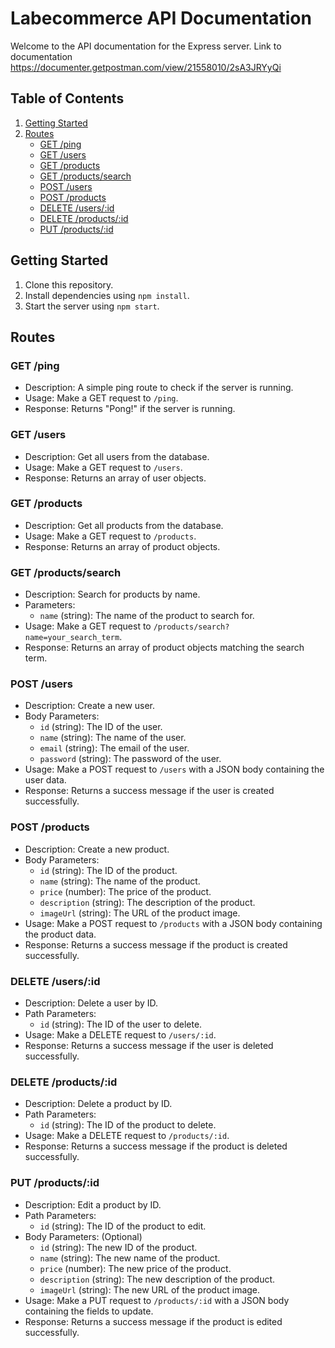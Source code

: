 # Labecommerce API Documentation

Welcome to the API documentation for the Express server.
Link to documentation https://documenter.getpostman.com/view/21558010/2sA3JRYyQi

## Table of Contents
1. [Getting Started](#getting-started)
2. [Routes](#routes)
    - [GET /ping](#get-ping)
    - [GET /users](#get-users)
    - [GET /products](#get-products)
    - [GET /products/search](#get-products-search)
    - [POST /users](#post-users)
    - [POST /products](#post-products)
    - [DELETE /users/:id](#delete-usersid)
    - [DELETE /products/:id](#delete-productsid)
    - [PUT /products/:id](#put-productsid)

## Getting Started
1. Clone this repository.
2. Install dependencies using `npm install`.
3. Start the server using `npm start`.

## Routes

### GET /ping
- Description: A simple ping route to check if the server is running.
- Usage: Make a GET request to `/ping`.
- Response: Returns "Pong!" if the server is running.

### GET /users
- Description: Get all users from the database.
- Usage: Make a GET request to `/users`.
- Response: Returns an array of user objects.

### GET /products
- Description: Get all products from the database.
- Usage: Make a GET request to `/products`.
- Response: Returns an array of product objects.

### GET /products/search
- Description: Search for products by name.
- Parameters:
    - `name` (string): The name of the product to search for.
- Usage: Make a GET request to `/products/search?name=your_search_term`.
- Response: Returns an array of product objects matching the search term.

### POST /users
- Description: Create a new user.
- Body Parameters:
    - `id` (string): The ID of the user.
    - `name` (string): The name of the user.
    - `email` (string): The email of the user.
    - `password` (string): The password of the user.
- Usage: Make a POST request to `/users` with a JSON body containing the user data.
- Response: Returns a success message if the user is created successfully.

### POST /products
- Description: Create a new product.
- Body Parameters:
    - `id` (string): The ID of the product.
    - `name` (string): The name of the product.
    - `price` (number): The price of the product.
    - `description` (string): The description of the product.
    - `imageUrl` (string): The URL of the product image.
- Usage: Make a POST request to `/products` with a JSON body containing the product data.
- Response: Returns a success message if the product is created successfully.

### DELETE /users/:id
- Description: Delete a user by ID.
- Path Parameters:
    - `id` (string): The ID of the user to delete.
- Usage: Make a DELETE request to `/users/:id`.
- Response: Returns a success message if the user is deleted successfully.

### DELETE /products/:id
- Description: Delete a product by ID.
- Path Parameters:
    - `id` (string): The ID of the product to delete.
- Usage: Make a DELETE request to `/products/:id`.
- Response: Returns a success message if the product is deleted successfully.

### PUT /products/:id
- Description: Edit a product by ID.
- Path Parameters:
    - `id` (string): The ID of the product to edit.
- Body Parameters: (Optional)
    - `id` (string): The new ID of the product.
    - `name` (string): The new name of the product.
    - `price` (number): The new price of the product.
    - `description` (string): The new description of the product.
    - `imageUrl` (string): The new URL of the product image.
- Usage: Make a PUT request to `/products/:id` with a JSON body containing the fields to update.
- Response: Returns a success message if the product is edited successfully.

